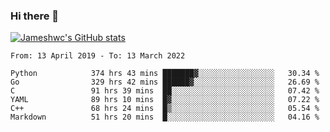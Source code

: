 ### Hi there 👋

[![Jameshwc's GitHub stats](https://github-readme-stats.vercel.app/api?username=jameshwc)](https://github.com/anuraghazra/github-readme-stats)

<!--START_SECTION:waka-->

```text
From: 13 April 2019 - To: 13 March 2022

Python            374 hrs 43 mins ███████▓░░░░░░░░░░░░░░░░░   30.34 %
Go                329 hrs 42 mins ██████▓░░░░░░░░░░░░░░░░░░   26.69 %
C                 91 hrs 39 mins  ██░░░░░░░░░░░░░░░░░░░░░░░   07.42 %
YAML              89 hrs 10 mins  █▓░░░░░░░░░░░░░░░░░░░░░░░   07.22 %
C++               68 hrs 24 mins  █▒░░░░░░░░░░░░░░░░░░░░░░░   05.54 %
Markdown          51 hrs 20 mins  █░░░░░░░░░░░░░░░░░░░░░░░░   04.16 %
```

<!--END_SECTION:waka-->